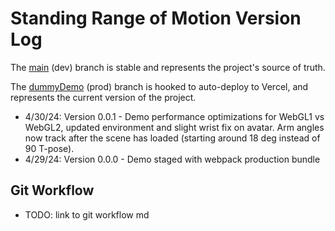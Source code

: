 # Standing Range of Motion Version Log

The [main](https://github.com/rkmiller131/standing-rom) (dev) branch is stable and represents the project's source of truth.

The [dummyDemo](https://github.com/rkmiller131/standing-rom/tree/dummyDemo) (prod) branch is hooked to auto-deploy to Vercel, and represents the current version of the project.

- 4/30/24: Version 0.0.1 - Demo performance optimizations for WebGL1 vs WebGL2, updated environment and slight wrist fix on avatar. Arm angles now track after the scene has loaded (starting around 18 deg instead of 90 T-pose).
- 4/29/24: Version 0.0.0 - Demo staged with webpack production bundle


## Git Workflow

- TODO: link to git workflow md